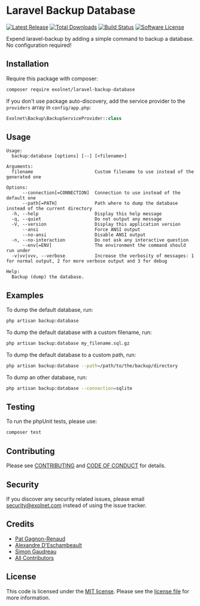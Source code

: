 # Laravel Backup Database

[![Latest Release](https://img.shields.io/packagist/v/eXolnet/laravel-backup-database.svg?style=flat-square)](https://packagist.org/packages/eXolnet/laravel-backup-database)
[![Total Downloads](https://img.shields.io/packagist/dt/eXolnet/laravel-backup-database.svg?style=flat-square)](https://packagist.org/packages/eXolnet/laravel-backup-database)
[![Build Status](https://img.shields.io/github/actions/workflow/status/eXolnet/laravel-backup-database/tests.yml?label=tests&style=flat-square)](https://github.com/eXolnet/laravel-backup-database/actions?query=workflow%3Atests)
[![Software License](https://img.shields.io/badge/license-MIT-8469ad.svg?style=flat-square)](LICENSE)

Expend laravel-backup by adding a simple command to backup a database. No configuration required!

## Installation

Require this package with composer:

```bash
composer require exolnet/laravel-backup-database
```

If you don't use package auto-discovery, add the service provider to the ``providers`` array in `config/app.php`:

```php
Exolnet\Backup\BackupServiceProvider::class
```

## Usage

```
Usage:
  backup:database [options] [--] [<filename>]

Arguments:
  filename                       Custom filename to use instead of the generated one

Options:
      --connection[=CONNECTION]  Connection to use instead of the default one
      --path[=PATH]              Path where to dump the database instead of the current directory
  -h, --help                     Display this help message
  -q, --quiet                    Do not output any message
  -V, --version                  Display this application version
      --ansi                     Force ANSI output
      --no-ansi                  Disable ANSI output
  -n, --no-interaction           Do not ask any interactive question
      --env[=ENV]                The environment the command should run under
  -v|vv|vvv, --verbose           Increase the verbosity of messages: 1 for normal output, 2 for more verbose output and 3 for debug

Help:
  Backup (dump) the database.
```

## Examples

To dump the default database, run:

```bash
php artisan backup:database
```

To dump the default database with a custom filename, run:

```bash
php artisan backup:database my_filename.sql.gz
```

To dump the default database to a custom path, run:

```bash
php artisan backup:database --path=/path/to/the/backup/directory
```

To dump an other database, run:

```bash
php artisan backup:database --connection=sqlite
```

## Testing

To run the phpUnit tests, please use:

```bash
composer test
```

## Contributing

Please see [CONTRIBUTING](CONTRIBUTING.md) and [CODE OF CONDUCT](CODE_OF_CONDUCT.md) for details.

## Security

If you discover any security related issues, please email security@exolnet.com instead of using the issue tracker.

## Credits

- [Pat Gagnon-Renaud](https://github.com/pgrenaud)
- [Alexandre D'Eschambeault](https://github.com/xel1045)
- [Simon Gaudreau](https://github.com/Gandhi11)
- [All Contributors](../../contributors)

## License

This code is licensed under the [MIT license](http://choosealicense.com/licenses/mit/).
Please see the [license file](LICENSE) for more information.
